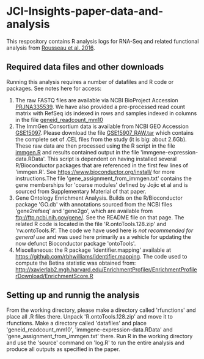 # JCI-Insights-paper-data-and-analysis

This respository contains R analysis logs for RNA-Seq and related functional analysis from [Rousseau et al. 2016](https://insight.jci.org/articles/view/88178).

## Required data files and other downloads
Running this analysis requires a number of datafiles and R code or packages. See notes here for access:
1. The raw FASTQ files are available via NCBI BioProject Accession [PRJNA335539](https://www.ncbi.nlm.nih.gov/bioproject/PRJNA335539). We have also provided a pre-processed read count matrix with RefSeq ids indexed in rows and samples indexed in columns in the file [geneid_readcount_mm10](https://github.com/rbhwilliams/JCI-Insights-paper-data-and-analysis/blob/master/geneid_readcount_mm10) 
2. The ImmGen Consortium data is available from NCBI GEO Accession [GSE15097](https://www.ncbi.nlm.nih.gov/geo/query/acc.cgi?acc=GSE15907). Please download the file [GSE15907_RAW.tar](https://www.ncbi.nlm.nih.gov/geo/download/?acc=GSE15907&format=file) which contains the complete set of .CEL files from the study (it is big: about 2.6Gb). These raw data are then processed using the R script in the file [immgen.R]() and results contained output in the file 'immgene-expression-data.RData'. This script is dependent on having installed several R/Bioconductor packages that are referenced in the first few lines of 'immgen.R'. See https://www.bioconductor.org/install/ for more instructions.The file 'gene_assignment_from_immgen.txt' contains the gene memberships for 'coarse modules' defined by Jojic et al and is sourced from Supplementary Material of that paper.
3. Gene Ontology Enrichment Analysis. Builds on the R/Bioconductor package 'GO.db' with annotations sourced from the NCBI files 'gene2refseq' and 'gene2go', which are available from ftp://ftp.ncbi.nih.gov/gene/. See the README file on that page. The related R code is located in the file 'R.ontoTools.128.zip' and 'rw.ontoTools.R'. The code we have used here is *not recommended for general use* and was used here primarily as a vehicle for updating the now defunct Bioconductor package 'ontoTools'.
4. Miscellaneous: the R package 'identifier.mapping' available at https://github.com/rbhwilliams/identifier.mapping. The code used to compute the Betina statistic was obtained from: http://xavierlab2.mgh.harvard.edu/EnrichmentProfiler/EnrichmentProfilerDownload/EnrichmentScore.R

## Setting up and runnig the analysis
From the working directory, please make a directory called 'rfunctions' and place all .R files there. Unpack 'R.ontoTools.128.zip' and move it to rfunctions. Make a directory called 'datafiles' and place 'geneid_readcount_mm10', 'immgene-expression-data.RData' and 'gene_assignment_from_immgen.txt' there. Run R in the working directory and use the 'source' command on 'log.R' to run the entire analysis and produce all outputs as specified in the paper.
